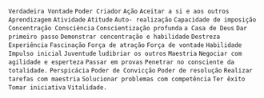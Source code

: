 `Verdadeira Vontade` `Poder Criador` `Ação` `Aceitar a si e aos outros`
`Aprendizagem` `Atividade` `Atitude` `Auto- realização` `Capacidade de
imposição` `Concentração Consciència` `Conscientização profunda` `a Casa de
Deus` `Dar primeiro passo` `Demonstrar concentração e habilidade` `Destreza`
`Experiência` `Fascinação` `Força de atração` `Força de vontade` `Habilidade`
`Impulso inicial` `Juventude` `ludibriar os outros` `Maestria` `Negociar com
agilidade e esperteza` `Passar em provas` `Penetrar no consciente da
totalidade.` `Perspicácia` `Poder de Convicção` `Poder de resolução` `Realizar
tarefas com maestria` `Solucionar problemas com competência` `Ter êxito`
`Tomar iniciativa` `Vitalidade.`

